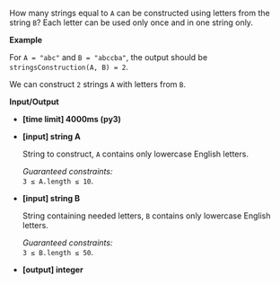<div class="markdown"><p>How many strings equal to <code>A</code> can be constructed using letters from the string <code>B</code>? Each letter can be used only once and in one string only.</p>
<p><strong>Example</strong></p>
<p>For <code>A = "abc"</code> and <code>B = "abccba"</code>, the output should be<br>
<code>stringsConstruction(A, B) = 2</code>.</p>
<p>We can construct <code>2</code> strings <code>A</code> with letters from <code>B</code>.</p>
<p><strong>Input/Output</strong></p>
<ul>
<li><strong>[time limit] 4000ms (py3)</strong></li>
</ul>
<ul>
<li>
<p><strong>[input] string A</strong></p>
<p>String to construct, <code>A</code> contains only lowercase English letters.</p>
<p><em>Guaranteed constraints:</em><br>
<code>3 ≤ A.length ≤ 10</code>.</p>
</li>
<li>
<p><strong>[input] string B</strong></p>
<p>String containing needed letters, <code>B</code> contains only lowercase English letters.</p>
<p><em>Guaranteed constraints:</em><br>
<code>3 ≤ B.length ≤ 50</code>.</p>
</li>
<li>
<p><strong>[output] integer</strong></p>
</li>
</ul>
</div>